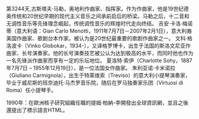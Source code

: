 第3244天,古斯塔夫·马勒，奥地利作曲家、指挥家。作为作曲家，他是19世纪德奥传统和20世纪早期的现代主义音乐之间承前启后的桥梁。马勒之后，十二音和无调性音乐等先锋理念崛起，传统调性音乐的辉煌时代走向终结。
吉安·卡洛·梅诺蒂（意大利语：Gian Carlo Menotti，1911年7月7日－2007年2月1日），意大利裔美国作曲家、歌剧台本作家。被认为是20世纪最重要的歌剧作曲家之一。
文科·格洛波卡（Vinko Globokar，1934-），又译格罗博卡，出生于法国的斯洛文尼亚作曲家、长号演奏家。他的长号演奏技艺被公认为达到极高的水平，而同时他也作为一名先锋派作曲家而享有一定的乐坛地位。
夏洛特·索伊（Charlotte Sohy，1887年7月7日 – 1955年12月19日），是一位法国女作曲家。
朱利亚诺·卡米诺拉（Giuliano Carmignola），出生于特莱维索（Treviso）的意大利小提琴演奏家，毕业于威尼斯的班奈迪托·马杰罗音乐院，随后在罗马独奏家乐团（Virtuosi di Roma）任小提琴手。

1990年：在歐洲核子研究組織任職的提姆·柏納-李開發出全球資訊網，並且之後還提出了標示語言HTML。
